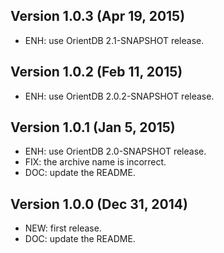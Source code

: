 ## Version 1.0.3 (Apr 19, 2015)

- ENH: use OrientDB 2.1-SNAPSHOT release.

## Version 1.0.2 (Feb 11, 2015)

- ENH: use OrientDB 2.0.2-SNAPSHOT release.

## Version 1.0.1 (Jan 5, 2015)

- ENH: use OrientDB 2.0-SNAPSHOT release.
- FIX: the archive name is incorrect.
- DOC: update the README.

## Version 1.0.0 (Dec 31, 2014)

- NEW: first release.
- DOC: update the README.
